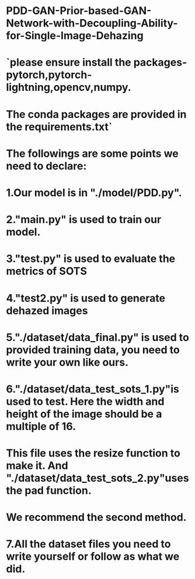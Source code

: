 # PDD-GAN-Prior-based-GAN-Network-with-Decoupling-Ability-for-Single-Image-Dehazing
# `please ensure install the packages- pytorch,pytorch-lightning,opencv,numpy.
# The conda packages are provided in the requirements.txt`

# The followings are some points we need to declare:
# 1.Our model is in "./model/PDD.py".
# 2."main.py" is used to train our model.
# 3."test.py" is used to evaluate the metrics of SOTS
# 4."test2.py" is used to generate dehazed images
# 5."./dataset/data_final.py" is used to provided training data, you need to write your own like ours.
# 6."./dataset/data_test_sots_1.py"is used to test. Here the width and height of the image should be a multiple of 16.
#    This file uses the resize function to make it. And "./dataset/data_test_sots_2.py"uses the pad function.
#    We recommend the second method.
# 7.All the dataset files you need to write yourself or follow as what we did.
